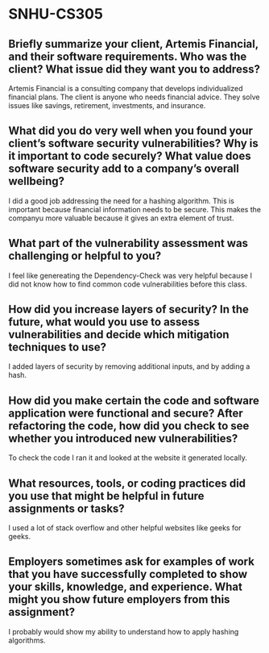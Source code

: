 # SNHU-CS305

## Briefly summarize your client, Artemis Financial, and their software requirements. Who was the client? What issue did they want you to address?

Artemis Financial is a consulting company that develops individualized financial plans. The client is anyone who needs financial advice. They solve issues like savings, retirement, investments, and insurance. 

## What did you do very well when you found your client’s software security vulnerabilities? Why is it important to code securely? What value does software security add to a company’s overall wellbeing?

I did a good job addressing the need for a hashing algorithm. This is important because financial information needs to be secure. This makes the companyu more valuable because it gives an extra element of trust. 

## What part of the vulnerability assessment was challenging or helpful to you?

I feel like genereating the Dependency-Check was very helpful because I did not know how to find common code vulnerabilities before this class.

## How did you increase layers of security? In the future, what would you use to assess vulnerabilities and decide which mitigation techniques to use?

I added layers of security by removing additional inputs, and by adding a hash.

## How did you make certain the code and software application were functional and secure? After refactoring the code, how did you check to see whether you introduced new vulnerabilities?

To check the code I ran it and looked at the website it generated locally.

## What resources, tools, or coding practices did you use that might be helpful in future assignments or tasks?

I used a lot of stack overflow and other helpful websites like geeks for geeks.

## Employers sometimes ask for examples of work that you have successfully completed to show your skills, knowledge, and experience. What might you show future employers from this assignment?

I probably would show my ability to understand how to apply hashing algorithms. 
